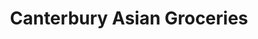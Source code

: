 ---
title: "Canterbury Asian Groceries"
url: /canterbury/canterbury-asian-groceries/
shop: Lebensmittel
---